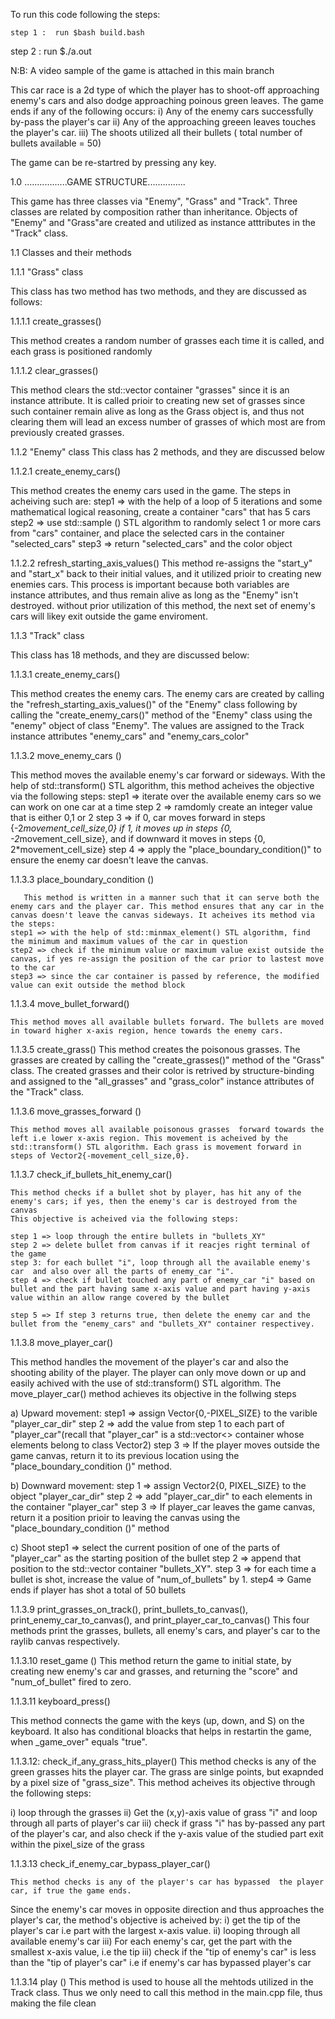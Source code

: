 
To run this code following the steps:

    step 1 :  run $bash build.bash
    
step 2 : run  $./a.out

N:B: A video sample of the game is attached in this main branch


This car race is a 2d type of which the player has to shoot-off approaching enemy's cars and also dodge approaching poinous green leaves. The game ends if any of the following occurs: i) Any of the enemy cars successfully by-pass the player's car ii) Any of the approaching greeen leaves touches the player's car. iii) The shoots utilized all their bullets ( total number of bullets available = 50)

The game can be re-startred by pressing any key.

1.0 .................GAME STRUCTURE...............

This game has three classes via "Enemy", "Grass" and "Track". Three classes are related by composition rather than inheritance. Objects of "Enemy" and "Grass"are created and utilized as instance atttributes in the "Track" class.

1.1 Classes and their methods

1.1.1 "Grass" class

This class has two method has two methods, and they are discussed as follows:

1.1.1.1 create_grasses()

This method creates a random number of grasses each time it is called, and each grass is positioned randomly

1.1.1.2 clear_grasses()

This method clears the std::vector container "grasses" since it is an instance attribute. It is called prioir to creating new set of grasses since such container remain alive as long as the Grass object is, and thus not clearing them will lead an excess number of grasses of which most are from previously created grasses. 

1.1.2 "Enemy" class This class has 2 methods, and they are discussed below

1.1.2.1 create_enemy_cars()

This method creates the enemy cars used in the game. The steps in acheiving such are:
step1 => with the help of a loop of 5 iterations and some mathematical logical reasoning, create a container "cars" that has  5 cars
step2 => use std::sample () STL algorithm to randomly select 1 or more cars from "cars" container, and place the selected cars in the container "selected_cars"
step3 => return "selected_cars" and the color object 

1.1.2.2 refresh_starting_axis_values() This method re-assigns the "start_y" and "start_x" back to their initial values, and it utilized prioir to creating new enemies cars. This process is important because both variables are instance attributes, and thus remain alive as long as the "Enemy" isn't destroyed. without prior utilization of this method, the next set of enemy's cars will likey exit outside the game enviroment.

1.1.3 "Track" class

This class has 18 methods, and they are discussed below:

1.1.3.1 create_enemy_cars()

This method creates the enemy cars. The enemy cars are created by calling the "refresh_starting_axis_values()" of the "Enemy" class following by calling the "create_enemy_cars()" method of the "Enemy" class using the "enemy" object of class "Enemy". The values are assigned to the Track instance attributes "enemy_cars" and "enemy_cars_color"

1.1.3.2 move_enemy_cars ()

This method moves the available enemy's car forward or sideways. With the help of std::transform()  STL algorithm, this method acheives the objective via the following steps:
	step1 => iterate over the available enemy cars so we can work on one car at a time
	step 2 => ramdomly create an integer value that is either 0,1 or 2
	step 3 => if 0, car moves forward in steps {-2*movement_cell_size,0}
		 if 1, it moves up in steps {0, -2*movement_cell_size}, and
		if downward it moves in steps {0, 2*movement_cell_size} 
	step 4 => apply the "place_boundary_condition()" to ensure the enemy car doesn't leave the canvas.

1.1.3.3 place_boundary_condition ()

       This method is written in a manner such that it can serve both the enemy cars and the player car. This method ensures that any car in the canvas doesn't leave the canvas sideways. It acheives its method via the steps:
	step1 => with the help of std::minmax_element() STL algorithm, find the minimum and maximum values of the car in question
	step2 => check if the minimum value or maximum value exist outside the canvas, if yes re-assign the position of the car prior to lastest move to the car
	step3 => since the car container is passed by reference, the modified value can exit outside the method block

1.1.3.4 move_bullet_forward()

	This method moves all available bullets forward. The bullets are moved in toward higher x-axis region, hence towards the enemy cars.

1.1.3.5 create_grass() This method creates the poisonous grasses. The grasses are created by calling the "create_grasses()" method of the "Grass" class. The created grasses and their color is retrived by structure-binding and assigned to the "all_grasses" and "grass_color" instance attributes of the "Track" class.

1.1.3.6 move_grasses_forward ()

	This method moves all available poisonous grasses  forward towards the left i.e lower x-axis region. This movement is acheived by the std::transform() STL algorithm. Each grass is movement forward in steps of Vector2{-movement_cell_size,0}.

1.1.3.7 check_if_bullets_hit_enemy_car()

	This method checks if a bullet shot by player, has hit any of the enemy's cars; if yes, then the enemy's car is destroyed from the canvas
	This objective is acheived via the following steps:
	
	step 1 => loop through the entire bullets in "bullets_XY"
	step 2 => delete bullet from canvas if it reacjes right terminal of the game		
	step 3: for each bullet "i", loop through all the available enemy's car  and also over all the parts of enemy_car "i".
	step 4 => check if bullet touched any part of enemy_car "i" based on bullet and the part having same x-axis value and part having y-axis value within an allow range covered by the bullet

	step 5 => If step 3 returns true, then delete the enemy car and the  bullet from the "enemy_cars" and "bullets_XY" container respectivey.

1.1.3.8 move_player_car()

This method handles the movement of the player's car and also the shooting ability of the player. The player can only move down or up and easily achived with the use of std::transform() STL algorithm. The move_player_car() method achieves its objective in the follwing steps

a) Upward movement:
	step1 => assign Vector{0,-PIXEL_SIZE} to the varible "player_car_dir"
	step 2 => add the value from step 1 to each part of "player_car"(recall that "player_car" is a std::vector<> container whose elements belong to class Vector2)
	step 3 => If the player moves outside the game canvas, return it to its previous location using the "place_boundary_condition ()" method.

b) Downward  movement: 
	step 1 => assign Vector2{0, PIXEL_SIZE} to the object "player_car_dir"
	step 2 => add "player_car_dir" to each elements in the container "player_car"
	step 3 => If player_car leaves the game canvas, return it a position prioir to leaving the canvas using the "place_boundary_condition ()" method

c)  Shoot
	step1 => select the current position of one of the parts of "player_car" as the starting position of the bullet
	step 2 =>  append that position to the std::vector container "bullets_XY".
	step 3 => for each time a bullet is shot, increase the value of "num_of_bullets" by 1.
	step4 => Game ends if player has shot a total of 50 bullets

1.1.3.9 print_grasses_on_track(), print_bullets_to_canvas(), print_enemy_car_to_canvas(), and print_player_car_to_canvas() This four methods print the grasses, bullets, all enemy's cars, and player's car to the raylib canvas respectively.

1.1.3.10 reset_game () This method return the game to initial state, by creating new enemy's car and grasses, and returning the "score" and "num_of_bullet" fired to zero.

1.1.3.11 keyboard_press()

This method connects the game with the keys (up, down, and S) on the  keyboard. It also has conditional bloacks that helps in restartin the game, when _game_over" equals "true".  

1.1.3.12: check_if_any_grass_hits_player() This method checks is any of the green grasses hits the player car. The grass are sinlge points, but exapnded by a pixel size of "grass_size". This method acheives its objective through the following steps:

i) loop through the grasses
ii) Get the (x,y)-axis value of grass "i"  and loop through all parts of player's car
iii) check if grass "i" has by-passed any part of the player's car, and also check if the y-axis value of the studied part exit within the pixel_size of the grass

1.1.3.13 check_if_enemy_car_bypass_player_car()

	This method checks is any of the player's car has bypassed  the player car, if true the game ends. 
Since the enemy's car moves in opposite direction and thus approaches the player's car, the method's objective is acheived by:
	i) get the tip of the player's car i.e part with the largest x-axis value.
	ii)  looping through all available enemy's car
	iii) For each enemy's car, get the part with the smallest x-axis value, i.e the tip
	 iii) check if the "tip of enemy's car" is less than the "tip of player's car" i.e if enemy's car has bypassed player's car

1.1.3.14 play () This method is used to house all the mehtods utilized in the Track class. Thus we only need to call this method in the main.cpp file, thus making the file clean
